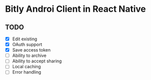 # Bitly Androi Client in React Native

TODO
---
- [x] Edit existing
- [x] OAuth support
- [x] Save access token
- [ ] Ability to archive
- [ ] Ability to accept sharing
- [ ] Local caching
- [ ] Error handling
